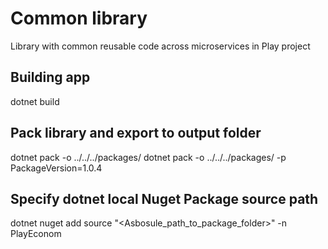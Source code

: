 # Common library
Library with common reusable code across microservices in Play project

## Building app
dotnet build

## Pack library and export to output folder
dotnet pack -o ../../../packages/
dotnet pack -o ../../../packages/ -p PackageVersion=1.0.4

## Specify dotnet local Nuget Package source path
dotnet nuget add source "<Asbosule_path_to_package_folder>" -n PlayEconom